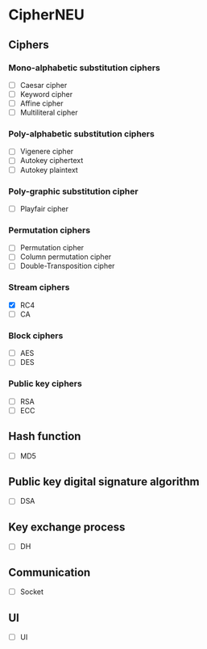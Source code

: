 # CipherNEU

## Ciphers

### Mono-alphabetic substitution ciphers

* [ ] Caesar cipher
* [ ] Keyword cipher
* [ ] Affine cipher
* [ ] Multiliteral cipher

### Poly-alphabetic substitution ciphers

* [ ] Vigenere cipher
* [ ] Autokey ciphertext
* [ ] Autokey plaintext

### Poly-graphic substitution cipher

* [ ] Playfair cipher

### Permutation ciphers

* [ ] Permutation cipher
* [ ] Column permutation cipher 
* [ ] Double-Transposition cipher

### Stream ciphers

* [x] RC4
* [ ] CA

### Block ciphers

* [ ] AES
* [ ] DES

### Public key ciphers

* [ ] RSA
* [ ] ECC

## Hash function

* [ ] MD5

## Public key digital signature algorithm

* [ ] DSA

## Key exchange process

* [ ] DH

## Communication

* [ ] Socket

## UI

* [ ] UI